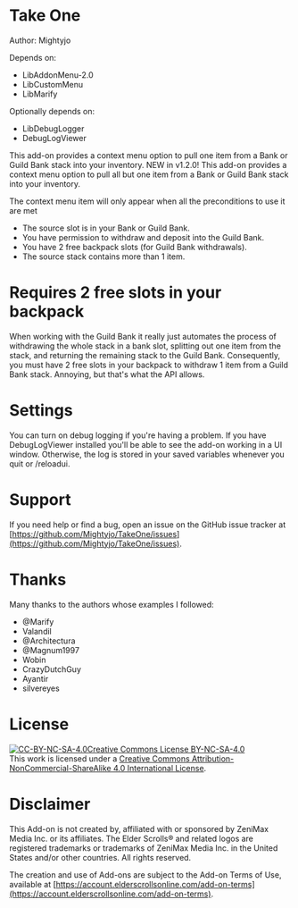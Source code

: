 # Take One
Author: Mightyjo

Depends on: 
- LibAddonMenu-2.0 
- LibCustomMenu 
- LibMarify

Optionally depends on:
- LibDebugLogger
- DebugLogViewer

This add-on provides a context menu option to pull one item from a Bank or Guild Bank stack into your inventory.
NEW in v1.2.0! This add-on provides a context menu option to pull all but one item from a Bank or Guild Bank stack into your inventory.

The context menu item will only appear when all the preconditions to use it are met
- The source slot is in your Bank or Guild Bank.
- You have permission to withdraw and deposit into the Guild Bank.
- You have 2 free backpack slots (for Guild Bank withdrawals).
- The source stack contains more than 1 item.

# Requires 2 free slots in your backpack
When working with the Guild Bank it really just automates the process of withdrawing the whole stack in a bank slot, splitting out one item from the stack, and returning the remaining stack to the Guild Bank. Consequently, you must have 2 free slots in your backpack to withdraw 1 item from a Guild Bank stack. Annoying, but that's what the API allows.  

# Settings
You can turn on debug logging if you're having a problem. If you have DebugLogViewer installed you'll be able to see the add-on working in a UI window. Otherwise, the log is stored in your saved variables whenever you quit or /reloadui.

# Support
If you need help or find a bug, open an issue on the GitHub issue tracker at [https://github.com/Mightyjo/TakeOne/issues](https://github.com/Mightyjo/TakeOne/issues).

# Thanks
Many thanks to the authors whose examples I followed:
- @Marify
- Valandil
- @Architectura
- @Magnum1997
- Wobin
- CrazyDutchGuy
- Ayantir
- silvereyes

# License

[![CC-BY-NC-SA-4.0Creative Commons License BY-NC-SA-4.0](https://i.creativecommons.org/l/by-nc-sa/4.0/88x31.png "Creative Commons License BY-NC-SA-4.0")](http://creativecommons.org/licenses/by-nc-sa/4.0/)  
This work is licensed under a [Creative Commons Attribution-NonCommercial-ShareAlike 4.0 International License](http://creativecommons.org/licenses/by-nc-sa/4.0/).

# Disclaimer

This Add-on is not created by, affiliated with or sponsored by ZeniMax Media Inc. or its affiliates. The Elder Scrolls® and related logos are registered trademarks or trademarks of ZeniMax Media Inc. in the United States and/or other countries. All rights reserved.

The creation and use of Add-ons are subject to the Add-on Terms of Use, available at [https://account.elderscrollsonline.com/add-on-terms](https://account.elderscrollsonline.com/add-on-terms).